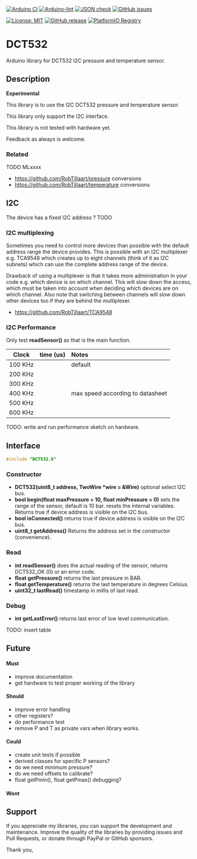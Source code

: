 
[![Arduino CI](https://github.com/RobTillaart/DCT532/workflows/Arduino%20CI/badge.svg)](https://github.com/marketplace/actions/arduino_ci)
[![Arduino-lint](https://github.com/RobTillaart/DCT532/actions/workflows/arduino-lint.yml/badge.svg)](https://github.com/RobTillaart/DCT532/actions/workflows/arduino-lint.yml)
[![JSON check](https://github.com/RobTillaart/DCT532/actions/workflows/jsoncheck.yml/badge.svg)](https://github.com/RobTillaart/DCT532/actions/workflows/jsoncheck.yml)
[![GitHub issues](https://img.shields.io/github/issues/RobTillaart/DCT532.svg)](https://github.com/RobTillaart/DCT532/issues)

[![License: MIT](https://img.shields.io/badge/license-MIT-green.svg)](https://github.com/RobTillaart/DCT532/blob/master/LICENSE)
[![GitHub release](https://img.shields.io/github/release/RobTillaart/DCT532.svg?maxAge=3600)](https://github.com/RobTillaart/DCT532/releases)
[![PlatformIO Registry](https://badges.registry.platformio.org/packages/robtillaart/library/DCT532.svg)](https://registry.platformio.org/libraries/robtillaart/DCT532)


# DCT532

Arduino library for DCT532 I2C pressure and temperature sensor.


## Description

**Experimental**

This library is to use the I2C DCT532 pressure and temperature sensor.


This library only support the I2C interface.

This library is not tested with hardware yet.

Feedback as always is welcome.




### Related

TODO MLxxxx

- https://github.com/RobTillaart/pressure conversions
- https://github.com/RobTillaart/temperature conversions


## I2C

The device has a fixed I2C address ? TODO


### I2C multiplexing

Sometimes you need to control more devices than possible with the default
address range the device provides.
This is possible with an I2C multiplexer e.g. TCA9548 which creates up 
to eight channels (think of it as I2C subnets) which can use the complete 
address range of the device. 

Drawback of using a multiplexer is that it takes more administration in 
your code e.g. which device is on which channel. 
This will slow down the access, which must be taken into account when
deciding which devices are on which channel.
Also note that switching between channels will slow down other devices 
too if they are behind the multiplexer.

- https://github.com/RobTillaart/TCA9548


### I2C Performance

Only test **readSensor()** as that is the main function.


|  Clock     |  time (us)  |  Notes  |
|:----------:|:-----------:|:--------|
|   100 KHz  |             |  default 
|   200 KHz  |             |
|   300 KHz  |             |
|   400 KHz  |             |  max speed according to datasheet
|   500 KHz  |             |
|   600 KHz  |             |


TODO: write and run performance sketch on hardware.


## Interface

```cpp
#include "DCT532.h"
```

### Constructor

- **DCT532(uint8_t address, TwoWire \*wire = &Wire)** optional select I2C bus.
- **bool begin(float maxPressure = 10, float minPressure = 0)** sets the range of the sensor,
default is 10 bar. resets the internal variables.
Returns true if device address is visible on the I2C bus.
- **bool isConnected()** returns true if device address is visible on the I2C bus.
- **uint8_t getAddress()** Returns the address set in the constructor (convenience).


### Read

- **int readSensor()** does the actual reading of the sensor, 
returns DCT532_OK (0) or an error code.
- **float getPressure()** returns the last pressure in BAR.
- **float getTemperature()** returns the last temperature in degrees Celsius.
- **uint32_t lastRead()** timestamp in millis of last read.


### Debug

- **int getLastError()** returns last error of low level communication.

TODO: insert table


## Future

#### Must

- improve documentation
- get hardware to test proper working of the library 

#### Should

- improve error handling
- other registers?
- do performance test
- remove P and T as private vars when library works.

#### Could

- create unit tests if possible
- derived classes for specific P sensors?
- do we need minimum pressure?
- do we need offsets to calibrate?
- float getPmin(), float getPmax()  debugging?  


#### Wont


## Support

If you appreciate my libraries, you can support the development and maintenance.
Improve the quality of the libraries by providing issues and Pull Requests, or
donate through PayPal or GitHub sponsors.

Thank you,


